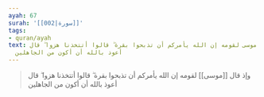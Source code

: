 ```yaml
---
ayah: 67
surah: '[[002|سورة]]'
tags:
- quran/ayah
text: وإذ قال موسى لقومه إن الله يأمركم أن تذبحوا بقرة ۖ قالوا أتتخذنا هزوا ۖ قال
  أعوذ بالله أن أكون من الجاهلين
---
```

> وإذ قال [[موسى]] لقومه إن الله يأمركم أن تذبحوا بقرة ۖ قالوا أتتخذنا هزوا ۖ قال أعوذ بالله أن أكون من الجاهلين
